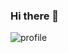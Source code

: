 ### Hi there 👋
![profile](https://user-images.githubusercontent.com/43025473/154189466-61edfe01-bdc0-4bd7-83bf-0651653e6fa8.png)

<!--
**Jonathanrrs/Jonathanrrs** is a ✨ _special_ ✨ repository because its `README.md` (this file) appears on your GitHub profile.

Here are some ideas to get you started:

- 🔭 I’m currently working on ...
- 🌱 I’m currently learning ...
- 👯 I’m looking to collaborate on ...
- 🤔 I’m looking for help with ...
- 💬 Ask me about ...
- 📫 How to reach me: ...
- 😄 Pronouns: ...
- ⚡ Fun fact: ...
-->
